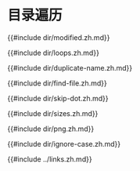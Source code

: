 
# 目录遍历

{{#include dir/modified.zh.md}}

{{#include dir/loops.zh.md}}

{{#include dir/duplicate-name.zh.md}}

{{#include dir/find-file.zh.md}}

{{#include dir/skip-dot.zh.md}}

{{#include dir/sizes.zh.md}}

{{#include dir/png.zh.md}}

{{#include dir/ignore-case.zh.md}}

{{#include ../links.zh.md}}
